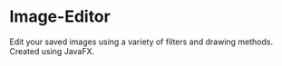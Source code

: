 # Image-Editor
Edit your saved images using a variety of filters and drawing methods. Created using JavaFX.
